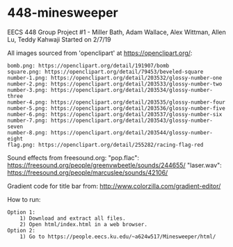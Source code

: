# 448-minesweeper
EECS 448 Group Project #1 - Miller Bath, Adam Wallace, Alex Wittman, Allen Lu, Teddy Kahwaji
Started on 2/7/19

All images sourced from 'openclipart' at https://openclipart.org/:
    
    bomb.png: https://openclipart.org/detail/191907/bomb
    square.png: https://openclipart.org/detail/79453/beveled-square
    number-1.png: https://openclipart.org/detail/203532/glossy-number-one
    number-2.png: https://openclipart.org/detail/203533/glossy-number-two
    number-3.png: https://openclipart.org/detail/203534/glossy-number-three
    number-4.png: https://openclipart.org/detail/203535/glossy-number-four
    number-5.png: https://openclipart.org/detail/203536/glossy-number-five
    number-6.png: https://openclipart.org/detail/203537/glossy-number-six
    number-7.png: https://openclipart.org/detail/203543/glossy-number-seven
    number-8.png: https://openclipart.org/detail/203544/glossy-number-eight
    flag.png: https://openclipart.org/detail/255282/racing-flag-red

Sound effects from freesound.org:
    "pop.flac": https://freesound.org/people/greenvwbeetle/sounds/244655/
    "laser.wav": https://freesound.org/people/marcuslee/sounds/42106/

Gradient code for title bar from: http://www.colorzilla.com/gradient-editor/

How to run:

    Option 1:
        1) Download and extract all files.
        2) Open html/index.html in a web browser.
    Option 2:
        1) Go to https://people.eecs.ku.edu/~a624w517/Minesweeper/html/
